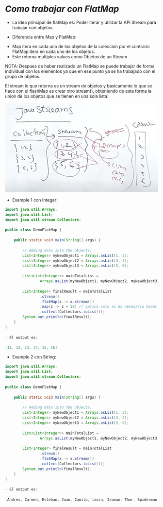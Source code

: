 # _Como trabajar con FlatMap_

- La idea principal de flatMap es:
  Poder iterar y utilizar la API Stream para trabajar con objetos.

- Diferencia entre Map y FlatMap:

* Map itera en cada uno de los objetos de la colección por el contrario FlatMap itera en cada uno de los objetos.
* Este retorna multiples values como Objetos de un Stream

NOTA: Despues de haber realizado un FlatMap se puede trabajar de forma individual con los elementos ya que en ese punto ya
se ha trabajado con el grupo de objetos.

El stream lo que retorna es un stream de objetos y basicamente lo que se hace con el flashMap es crear otro stream(), obteniendo de esta forma
la union de los objetos que se tienen en una sola lista:

![Image text](https://github.com/andres4715-gif/importanDocuments/blob/master/imagenes/flatMap.png)

- Example 1 con Integer:

```java
import java.util.Arrays;
import java.util.List;
import java.util.stream.Collectors;

public class DemoFlatMap {

    public static void main(String[] args) {

        // Adding data into the objects:
        List<Integer> myNewObject1 = Arrays.asList(1, 2);
        List<Integer> myNewObject2 = Arrays.asList(3, 4);
        List<Integer> myNewObject3 = Arrays.asList(5, 6);

        List<List<Integer>> mainTotalList =
                Arrays.asList(myNewObject1, myNewObject2, myNewObject3); // ya se tienen varios array como objetos.

        List<Integer> finalResult = mainTotalList
                .stream()
                .flatMap(x -> x.stream())
                .map(z -> z + 10) // aplica solo si es necesario hacer alguna modificación a los datos.
                .collect(Collectors.toList());
        System.out.println(finalResult);
    }
}

- El output es:

[11, 12, 13, 14, 15, 16]
```

- Example 2 con String:

```java
import java.util.Arrays;
import java.util.List;
import java.util.stream.Collectors;

public class DemoFlatMap {

    public static void main(String[] args) {

        // Adding data into the objects:
        List<Integer> myNewObject1 = Arrays.asList(1, 2);
        List<Integer> myNewObject2 = Arrays.asList(3, 4);
        List<Integer> myNewObject3 = Arrays.asList(5, 6);

        List<List<Integer>> mainTotalList =
                Arrays.asList(myNewObject1, myNewObject2, myNewObject3); // ya se tienen varios array como objetos.

        List<Integer> finalResult = mainTotalList
                .stream()
                .flatMap(x -> x.stream())
                .collect(Collectors.toList());
        System.out.println(finalResult);
    }
}

- El output es:

[Andres, Carmen, Esteban, Juan, Camilo, laura, Iroman, Thor, Spiderman]
```
